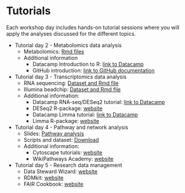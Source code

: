 # Tutorials

Each workshop day includes hands-on tutorial sessions where you will apply the analyses discussed for the different topics.

* Tutorial day 2 - Metabolomics data analysis
  * Metabolomics: <a href="https://github.com/NUTRIOME/Workshop1/tree/main/scripts/Metabolomics" target="_blank">Rmd files</a>
  * Additional information
      * Datacamp Introduction to R: <a href="https://app.datacamp.com/learn/courses/free-introduction-to-r" target="_blank">link to Datacamp</a>
      * GitHub introduction: <a href="https://docs.github.com/en/get-started/start-your-journey/hello-world" target="_blank">link to GitHub documentation</a>
* Tutorial day 3 - Transcriptomics data analysis
  * RNA sequencing: <a href="https://github.com/NUTRIOME/Workshop1/tree/main/scripts/RNA_seq" target="_blank">Dataset and Rmd file</a>
  * Illumina beadchip: <a href="https://github.com/NUTRIOME/Workshop1/tree/main/scripts/Illumina" target="_blank">Dataset and Rmd file</a>
  * Additional information:
     * Datacamp RNA-seq/DESeq2 tutorial: <a href="https://www.datacamp.com/courses/rna-seq-with-bioconductor-in-r" target="_blank">link to Datacamp</a>
     * DESeq2 R-package: <a href="https://bioconductor.org/packages/release/bioc/html/DESeq2.html" target="_blank">website</a>
     * Datacamp Limma tutorial: <a href="https://app.datacamp.com/learn/courses/differential-expression-analysis-with-limma-in-r" target="_blank">link to Datacamp</a>
     * Limma R-package: <a href="https://bioconductor.org/packages/release/bioc/html/limma.html" target="_blank">website</a>
* Tutorial day 4 - Pathway and network analysis
  * Slides: <a href="https://docs.google.com/presentation/d/1ciBwDygrLQvdTiTXDX4t5uVoKoZlYxPFwYLSZyiaQgM/edit#slide=id.p" target="_blank">Pathway analysis</a> 
  * Scripts and dataset: <a href="https://drive.google.com/drive/folders/15n7Ve0yQci3y53z1__QJULNr7_UunzFT?usp=sharing" target="_blank">Download</a>
  * Additional information:
       * Cytoscape tutorials:  <a href="https://github.com/cytoscape/cytoscape-tutorials/wiki" target="_blank">website</a>
       * WikiPathways Academy:  <a href="https://academy.wikipathways.org/" target="_blank">website</a>
* Tutorial day 5 - Research data management
   * Data Steward Wizard:  <a href="https://ds-wizard.org/" target="_blank">website</a>
   * RDMkit:  <a href="https://rdmkit.elixir-europe.org/" target="_blank">website</a>
   * FAIR Cookbook:  <a href="https://faircookbook.elixir-europe.org/content/home.html" target="_blank">website</a>

